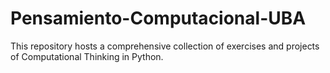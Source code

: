 # Pensamiento-Computacional-UBA
This repository hosts a comprehensive collection of exercises and projects of Computational Thinking in Python.
